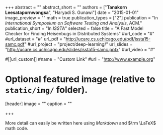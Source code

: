 +++
abstract = ""
abstract_short = ""
authors = ["**Tanakorn Leesatapornwongsa**", "Haryadi S. Gunawi"]
date = "2015-01-01"
image_preview = ""
math = true
publication_types = ["2"]
publication = "In *International Symposium on Software Testing and Analysis*, ACM."
publication_short = "In *ISSTA*"
selected = false
title = "A Fast Model Checker for Finding Heisenbugs in Distributed Systems"
#url_code = "#"
#url_dataset = "#"
url_pdf = "http://ucare.cs.uchicago.edu/pdf/issta15-samc.pdf"
#url_project = "project/deep-learning/"
url_slides = "http://ucare.cs.uchicago.edu/slides/issta15-samc.pptx"
#url_video = "#"

#[[url_custom]]
#name = "Custom Link"
#url = "http://www.example.org"

# Optional featured image (relative to `static/img/` folder).
[header]
image = ""
caption = ""

+++

More detail can easily be written here using *Markdown* and $\rm \LaTeX$ math code.
